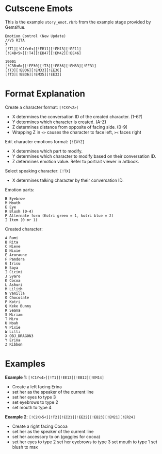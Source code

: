 # Cutscene Emots
This is the example `story_emot.rbrb` from the example stage provided by GemaYue.

```
Emotion Control (New Update)
//VS RITA
7
[!T1][!C1Y>6<][!EB11][!EM13][!EE11]
[!C4B<5>][!T4][!EB47][!EM42][!EE46]

19001
[!C3B<6>][!EP30][!T3][!EB36][!EM33][!EE31]
[!T3][!EB36][!EM33][!EE36]
[!T3][!EB36][!EM35][!EE33]
```

# Format Explanation

Create a character format: `[!CXY<Z>]`
- X determines the conversation ID of the created character. (1-6?)
- Y determines which character is created. (A-Z)
- Z determines distance from opposite of facing side. (0-9)
- Wrapping Z in `<>` causes the character to face left, `><` faces right
 
Edit character emotions format: `[!EXYZ]`
- X determines which part to modify.
- Y determines which character to modify based on their conversation ID.
- Z determines emotion value.  Refer to portrait viewer in artbook.
 
Select speaking character: `[!TX]`
- X determines talking character by their conversation ID.
 
Emotion parts:
```
B Eyebrow
M Mouth
E Eye
R Blush (0-4)
P Alternate form (Kotri green = 1, kotri blue = 2)
I Item (0 or 1)
```
 
Created character:
```
A Rumi
B Rita
C Nieve
D Nixie
E Aruraune
F Pandora
G Irisu
H Saya
I Cicini
J Syaro
K Cocoa
L Ashuri
M Lilith
N Vanilla
O Chocolate
P Kotri
Q Keke Bunny
R Seana
S Miriam
T Miru
U Noah
V Pixie
W Lilli
X OBJ_DRAGON3
Y Erina
Z Ribbon
```
 
# Examples

**Example 1**: `[!C1Y<4>][!T1][!EE13][!EB12][!EM14]`
- Create a left facing Erina
- set her as the speaker of the current line
- set her eyes to type 3
- set eyebrows to type 2
- set mouth to type 4
 
**Example 2**: `[!C2K>5<][!T2][!EI21][!EE22][!EB23][!EM21][!ER24]`
- Create a right facing Cocoa
- set her as the speaker of the current line
- set her accessory to on (goggles for cocoa)
- set her eyes to type 2
set her eyebrows to type 3
set mouth to type 1
set blush to max
